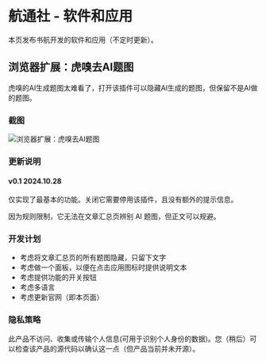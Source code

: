 # 航通社 - 软件和应用

本页发布书航开发的软件和应用（不定时更新）。

## 浏览器扩展：虎嗅去AI题图

虎嗅的AI生成题图太难看了，打开该插件可以隐藏AI生成的题图，但保留不是AI做的题图。

### 截图

![浏览器扩展：虎嗅去AI题图](https://github.com/user-attachments/assets/0a6b3d85-df39-4c06-8250-3ec5f353288c)

### 更新说明

#### v0.1 2024.10.28

仅实现了最基本的功能。关闭它需要停用该插件，且没有额外的提示信息。

因为规则限制，它无法在文章汇总页辨别 AI 题图，但正文可以规避。

### 开发计划

- 考虑将文章汇总页的所有题图隐藏，只留下文字
- 考虑做一个面板，以便在点击应用图标时提供说明文本
- 考虑提供功能的开关按钮
- 考虑多语言
- 考虑更新官网（即本页面）

### 隐私策略

此产品不访问、收集或传输个人信息(可用于识别个人身份的数据)。您（稍后）可以检查该产品的源代码以确认这一点（但产品当前并未开源）。
